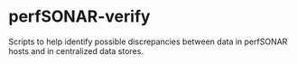 # perfSONAR-verify
Scripts to help identify possible discrepancies between data in perfSONAR hosts and in centralized data stores.
